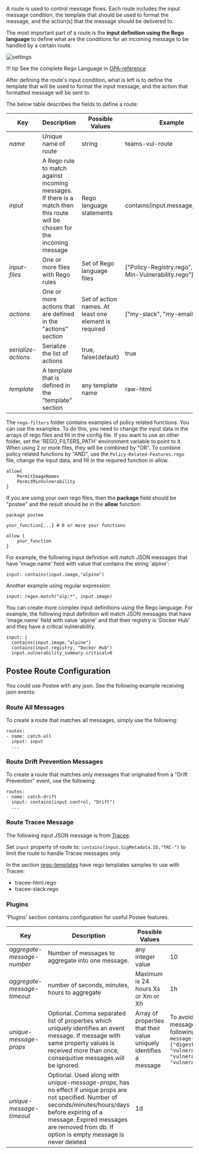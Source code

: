 A route is used to control message flows. Each route includes the input message condition, the template that should be used to format the message, and the action(s) that the message should be delivered to.

The most important part of a route is the **input definition using the Rego language** to define what are the conditions for an incoming message to be handled by a certain route.

![settings](img/postee-email-route.png)

!!! tip
    See the complete Rego Language in [OPA-reference](https://www.openpolicyagent.org/docs/latest/policy-reference/#built-in-functions)

After defining the route's input condition, what is left is to define the template that will be used to format the input message, and the action that formatted message will be sent to.

The below table describes the fields to define a route:

Key | Description | Possible Values                                       | Example
--- | --- |-------------------------------------------------------| ---
*name*|Unique name of route| string                                                | teams-vul-route
*input*|A Rego rule to match against incoming messages. If there is a match then this route will be chosen for the incoming message| Rego language statements                              | contains(input.message,"alpine")
*input-files*|One or more files with Rego rules| Set of Rego language files                            | ["Policy-Registry.rego", "Policy-Min-Vulnerability.rego"]
*actions*|One or more actions that are defined in the "actions" section| Set of action names. At least one element is required | ["my-slack", "my-email"].
*serialize-actions*|Serialize the list of actions| true, false(default)                                  |true
*template*| A template that is defined in the "template" section| any template name                                     | raw-html

The `rego-filters` folder contains examples of policy related functions. You can use the examples. To do this, you need to change the input data in the arrays of rego files and fill in the config file. If you want to use an other folder, set the 'REGO_FILTERS_PATH' environment variable to point to it. When using 2 or more files, they will be combined by "OR".
To combine policy related functions by "AND", use the `Policy-Related-Features.rego` file, change the input data, and fill in the required function in allow.
```
allow{
    PermitImageNames
    PermitMinVulnerability
}
```
If you are using your own rego files, then the **package** field should be "postee" and the result should be in the  **allow** function:
```
package postee

your_function{...} # 0 or more your functions

allow {
    your_function
}
```
For example, the following input definition will match JSON messages that have 'image.name' field with value that contains the string 'alpine':

```
input: contains(input.image,"alpine")
```

Another example using regular expression:
```
input: regex.match("alp:*", input.image)
```

You can create more complex input definitions using the Rego language. For example, the following input definition will match JSON messages that have 'image.name' field with value 'alpine' and that their registry is 'Docker Hub' and they have a critical vulnerability.

```
input: |
  contains(input.image,"alpine")
  contains(input.registry, "Docker Hub")
  input.vulnerability_summary.critical>0
```

## Postee Route Configuration

You could use Postee with any json. See the following example receiving json events:

### Route All Messages
To create a route that matches all messages, simply use the following:

```
routes:
- name: catch-all
  input: input
  ...
```

### Route Drift Prevention Messages
To create a route that matches only messages that originated from a "Drift Prevention" event, use the following:

```
routes:
- name: catch-drift
  input: contains(input.control, "Drift")
  ...
```

### Route Tracee Message

The following input JSON message is from [Tracee](https://github.com/aquasecurity/tracee).

Set `input` property of route to: `contains(input.SigMetadata.ID,"TRC-")` to limit the route to handle Tracee messages only

In the section [rego-templates](https://github.com/tzurielweisberg/postee/tree/main/rego-templates) have rego templates samples to use with Tracee:
- tracee-html.rego
- tracee-slack.rego

### Plugins

'Plugins' section contains configuration for useful Postee features.

Key | Description | Possible Values | Example
--- | --- | --- | ---
*aggregate-message-number*|Number of messages to aggregate into one message.| any integer value | 10
*aggregate-message-timeout*|number of seconds, minutes, hours to aggregate|Maximum is 24 hours Xs or Xm or Xh | 1h
*unique-message-props*|Optional. Comma separated list of properties which uniquely identifies an event message. If message with same property values is received more than once, consequitive messages will be ignored. | Array of properties that their value uniquely identifies a message | To avoid duplicate scanning messages you can use the following properties: ```unique-message-props: ["digest","image","registry", "vulnerability_summary.high", "vulnerability_summary.medium", "vulnerability_summary.low"]```
*unique-message-timeout*|Optional. Used along with *unique-message-props*, has no effect if unique props are not specified. Number of seconds/minutes/hours/days before expiring of a message. Expired messages are removed from db. If option is empty message is never deleted | 1d
